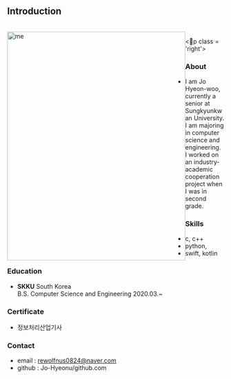 
## Introduction

<br>
<img src = "조현우.JPG" width = 413px height = 531px title = "me" align = 'left'/>


<p class = 'right'>
### About
+ I am Jo Hyeon-woo, currently a senior at Sungkyunkwan University.
  <br/>I am majoring in computer science and engineering.
  <br/> I worked on an industry-academic cooperation project when I was in second grade.

### Skills
+ c, c++
+ python, 
+ swift, kotlin

### Education
+ **SKKU** South Korea
  <br/>
  B.S. Computer Science and Engineering 2020.03.~

### Certificate
+ 정보처리산업기사

### Contact
+ email : rewolfnus0824@naver.com
+ github : Jo-Hyeonu/github.com
</p>
